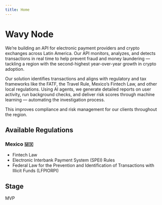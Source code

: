 ```yaml
---
title: Home
---
```


# Wavy Node

We’re building an API for electronic payment providers and crypto exchanges across Latin America. Our API monitors, analyzes, and detects transactions in real time to help prevent fraud and money laundering — tackling a region with the second-highest year-over-year growth in crypto adoption.

Our solution identifies transactions and aligns with regulatory and tax frameworks like the FATF, the Travel Rule, Mexico’s Fintech Law, and other local regulations. Using AI agents, we generate detailed reports on user activity, run background checks, and deliver risk scores through machine learning — automating the investigation process.

This improves compliance and risk management for our clients throughout the region.

## Available Regulations

### Mexico 🇲🇽

* Fintech Law  
* Electronic Interbank Payment System (SPEI) Rules  
* Federal Law for the Prevention and Identification of Transactions with Illicit Funds (LFPIORPI)

## Stage

MVP
